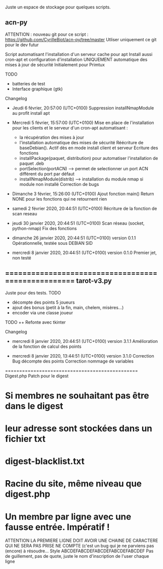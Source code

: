 Juste un espace de stockage pour quelques scripts.

acn-py
----------

ATTENTION : nouveau git pour ce script  : https://github.com/CyrilleBiot/acn-py/tree/master
Utliser uniquement ce git pour le dev futur

Script automatisant l'installation d'un serveur cache pour apt
Install aussi cron-apt et configuration d'installation UNIQUEMENT automatique
des mises à jour de sécurité
Initialement pour Primtux

TODO
- batteries de test
- Interface graphique (gtk)


Changelog
* Jeudi 6 février, 20:57:00  (UTC+0100)
   Suppression installNmapModule au profit install apt

* Mercredi 5 février, 15:57:00  (UTC+0100)
  Mise en place de l'installation pour les clients et le serveur d'un cron-apt automatisant :
   - la récupération des mises à jour
   - l'installation automatique des mises de sécurité
  Réécriture de baseDebian(). Actif dès en mode install client et serveur
  Ecriture des fonctions
   - installPackage(paquet, distribution) pour automatiser l'installation de paquet .deb
   - portSelection(portACN) --> permet de selectionner un port ACN différent du port par défaut
   - installNmapModule(distrib) --> installation du module nmap si module non installé
  Correction de bugs


* Dimanche 3 février, 15:26:00  (UTC+0100)
  Ajout fonction main()
  Return NONE pour les fonctions qui ne retournent rien
* samedi 2 février 2020, 20:44:51 (UTC+0100)
   Récriture de la fonction de scan reseau
* jeudi 30 janvier 2020, 20:44:51 (UTC+0100)
   Scan réseau (socket, python-nmap)
   Fix des fonctions
* dimanche 26 janvier 2020, 20:44:51 (UTC+0100)
   version 0.1.1
   Opérationnelle, testée sous DEBIAN SID
* mercredi 8 janvier 2020, 20:44:51 (UTC+0100)
   version 0.1.0
   Premier jet, non testé



===================================================
tarot-v3.py
-----------

Juste pour des tests.
TODO
- décompte des points 5 joueurs
- ajout des bonus (petit à la fin, main, chelem, misères...)
- encoder via une classe joueur

TODO ++
Refonte avec tkinter

Changelog
* mercredi 8 janvier 2020, 20:44:51 (UTC+0100)
  version 3.1.1
  Amélioration de la fonction de calcul des points

* mercredi 8 janvier 2020, 13:44:51 (UTC+0100)
  version 3.1.0
  Correction Bug décompte des points
  Correction nommage de variables


===============================================
Digest.php
Patch pour le digest
# Si membres ne souhaitant pas être dans le digest
# leur adresse sont stockées dans un fichier txt
# digest-blacklist.txt
# Racine du site, même niveau que digest.php
# Un membre par ligne avec une fausse entrée. Impératif !

ATTENTION LA PREMIERE LIGNE DOIT AVOIR UNE CHAINE DE CARACTERE QUI NE SERA PAS PRISE NE COMPTE
(c'est un bug qui je ne parviens pas (encore) à résoudre...
Style ABCDEFABCDEFABCDEFABCDEFABCDEF
Pas de guillement, pas de quote, juste le nom d'inscription de l'user chaque ligne
